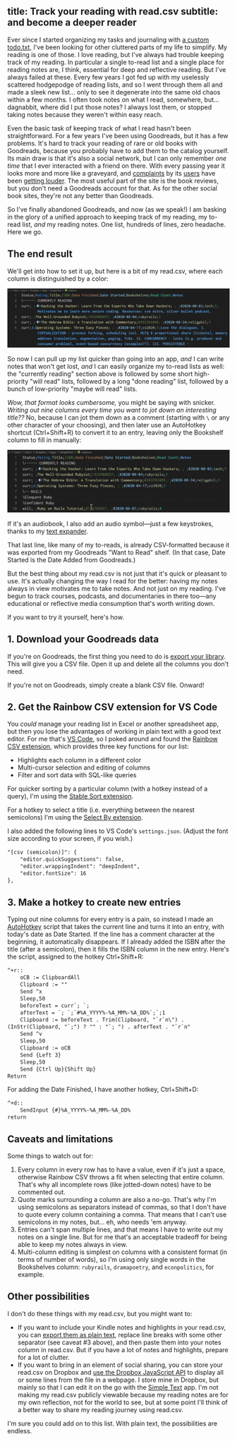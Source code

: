 title: Track your reading with read.csv
subtitle: and become a deeper reader
---

Ever since I started organizing my tasks and journaling with [a custom todo.txt](/posts/2020-06-13-todotxt.html), I've been looking for other cluttered parts of my life to simplify. My reading is one of those. I love reading, but I've always had trouble keeping track of my reading. In particular a single to-read list and a single place for reading notes are, I think, essential for deep and reflective reading. But I've always failed at these. Every few years I got fed up with my uselessly scattered hodgepodge of reading lists, and so I went through them all and made a sleek new list… only to see it degenerate into the same old chaos within a few months. I often took notes on what I read, somewhere, but… dagnabbit, where did I put those notes? I always lost them, or stopped taking notes because they weren't within easy reach.

Even the basic task of keeping track of what I read hasn't been straightforward. For a few years I've been using Goodreads, but it has a few problems. It's hard to track your reading of rare or old books with Goodreads, because you probably have to add them to the catalog yourself. Its main draw is that it's also a social network, but I can only remember *one time* that I ever interacted with a friend on there. With every passing year it looks more and more like a graveyard, and [complaints](https://onezero.medium.com/almost-everything-about-goodreads-is-broken-662e424244d5) by its [users](https://theliteraryphoenix.com/2020/02/11/goodreads-frustations/) have been [getting louder](https://bookriot.com/future-of-goodreads/). The most useful part of the site is the book reviews, but you don't need a Goodreads account for that. As for the other social book sites, they're not any better than Goodreads.

So I've finally abandoned Goodreads, and now (as we speak!) I am basking in the glory of a unified approach to keeping track of my reading, my to-read list, *and* my reading notes. One list, hundreds of lines, zero headache. Here we go.

## The end result

We'll get into how to set it up, but here is a bit of my read.csv, where each column is distinguished by a color:

![read.csv plain text reading list](/assets/readcsv-comments.png)

So now I can pull up my list quicker than going into an app, *and* I can write notes that won't get lost, *and* I can easily organize my to-read lists as well: the "currently reading" section above is followed by some short high-priority "will read" lists, followed by a long "done reading" list, followed by a bunch of low-priority "maybe will read" lists.

*Wow, that format looks cumbersome,* you might be saying with snicker. *Writing out nine columns every time you want to jot down an interesting title??* No, because I can jot them down as a comment (starting with `\` or any other character of your choosing), and then later use an AutoHotkey shortcut (Ctrl+Shift+R) to convert it to an entry, leaving only the Bookshelf column to fill in manually:

![read.csv plain text reading list shortcut](/assets/readcsv-add.gif)

If it's an audiobook, I also add an audio symbol—just a few keystrokes, thanks to my [text expander](https://beeftext.org/).

That last line, like many of my to-reads, is already CSV-formatted because it was exported from my Goodreads "Want to Read" shelf. (In that case, Date Started is the Date Added from Goodreads.)

But the best thing about my read.csv is not just that it's quick or pleasant to use. It's actually changing the way I read for the better: having my notes always in view motivates me to take notes. And not just on my reading. I've begun to track courses, podcasts, and documentaries in there too—any educational or reflective media consumption that's worth writing down.

If you want to try it yourself, here's how.

## 1. Download your Goodreads data

If you're on Goodreads, the first thing you need to do is [export your library](https://help.goodreads.com/s/article/How-do-I-import-or-export-my-books-1553870934590). This will give you a CSV file. Open it up and delete all the columns you don't need.

If you're not on Goodreads, simply create a blank CSV file. Onward!

## 2. Get the Rainbow CSV extension for VS Code

You *could* manage your reading list in Excel or another spreadsheet app, but then you lose the advantages of working in plain text with a good text editor. For me that's [VS Code](https://code.visualstudio.com/), so I poked around and found the [Rainbow CSV extension](https://marketplace.visualstudio.com/items?itemName=mechatroner.rainbow-csv), which provides three key functions for our list:

* Highlights each column in a different color
* Multi-cursor selection and editing of columns
* Filter and sort data with SQL-like queries

For quicker sorting by a particular column (with a hotkey instead of a query), I'm using the [Stable Sort extension](https://marketplace.visualstudio.com/items?itemName=sgryjp.vscode-stable-sort).

For a hotkey to select a title (i.e. everything between the nearest semicolons) I'm using the [Select By extension](https://marketplace.visualstudio.com/items?itemName=rioj7.select-by).

I also added the following lines to VS Code's `settings.json`. (Adjust the font size according to your screen, if you wish.)

    "[csv (semicolon)]": {
        "editor.quickSuggestions": false,
        "editor.wrappingIndent": "deepIndent",
        "editor.fontSize": 16
    },

## 3. Make a hotkey to create new entries

Typing out nine columns for every entry is a pain, so instead I made an [AutoHotkey](https://www.autohotkey.com/) script that takes the current line and turns it into an entry, with today's date as Date Started. If the line has a comment character at the beginning, it automatically disappears. If I already added the ISBN after the title (after a semicolon), then it fills the ISBN column in the new entry. Here's the script, assigned to the hotkey Ctrl+Shift+R:

    ^+r::
        oCB := ClipboardAll
        Clipboard := ""
        Send ^x
        Sleep,50
        beforeText = curr`; `;
        afterText = `; `;`#%A_YYYY%-%A_MM%-%A_DD%`;`;1
        Clipboard := beforeText . Trim(Clipboard, "`r`n\") . (InStr(Clipboard, "`;") ? "" : "`; ") . afterText . "`r`n"
        Send ^v
        Sleep,50
        Clipboard := oCB
        Send {Left 3}
        Sleep,50
        Send {Ctrl Up}{Shift Up}
    Return

For adding the Date Finished, I have another hotkey, Ctrl+Shift+D:

    ^+d::
        SendInput {#}%A_YYYY%-%A_MM%-%A_DD%
    return

## Caveats and limitations

Some things to watch out for:

1. Every column in every row has to have a value, even if it's just a space, otherwise Rainbow CSV throws a fit when selecting that entire column. That's why all incomplete rows (like jotted-down notes) have to be commented out.
2. Quote marks surrounding a column are also a no-go. That's why I'm using semicolons as separators instead of commas, so that I don't have to quote every column containing a comma. That means that I can't use semicolons in my notes, but… eh, who needs 'em anyway.
3. Entries can't span multiple lines, and that means I have to write out my notes on a single line. But for me that's an acceptable tradeoff for being able to keep my notes always in view.
4. Multi-column editing is simplest on columns with a consistent format (in terms of number of words), so I'm using only single words in the Bookshelves column: `rubyrails`, `dramapoetry`, and `econpolitics`, for example.

## Other possibilities

I don't do these things with my read.csv, but you might want to:

* If you want to include your Kindle notes and highlights in your read.csv, you can [export them as plain text](https://medium.com/@michelle_z./how-to-export-kindle-highlights-notes-for-free-63181bca6df8), replace line breaks with some other separator (see caveat #3 above), and then paste them into your notes column in read.csv. But if you have a lot of notes and highlights, prepare for a lot of clutter.
* If you want to bring in an element of social sharing, you can store your read.csv on Dropbox and [use the Dropbox JavaScript API](https://www.google.com/search?q=dropbox+javascript+api+read+text+file) to display all or some lines from the file in a webpage. I store mine in Dropbox, but mainly so that I can edit it on the go with the [Simple Text](https://play.google.com/store/apps/details?id=simple.text.dropbox) app. I'm not making my read.csv publicly viewable because my reading notes are for my own reflection, not for the world to see, but at some point I'll think of a better way to share my reading journey using read.csv.

I'm sure you could add on to this list. With plain text, the possibilities are endless.
